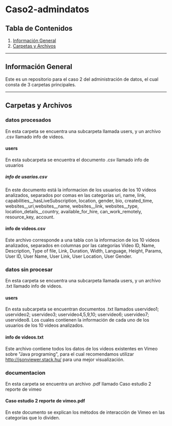 # Caso2-admindatos
## Tabla de Contenidos
1. [Información General](#informacion-general-)
2. [Carpetas y Archivos](#carpetas-y-archivos-)
***
## Información General
Este es un repositorio para el caso 2 del administración de datos, el cual consta de 3 carpetas principales.
***
## Carpetas y Archivos
### datos procesados
En esta carpeta se encuentra una subcarpeta llamada users, y un archivo .csv llamado info de videos.
#### users
En esta subcarpeta se encuentra el documento .csv llamado info de usuarios
##### info de usarios.csv
En este documento está la informacion de los usuarios de los 10 videos analizados, separados por comas en las categorías uri, name, link, capabilities__hasLiveSubscription, location, gender, bio, created_time, websites__uri,websites__name, websites__link, websites__type, location_details__country, available_for_hire, can_work_remotely, resource_key, account.
#### info de videos.csv
Este archivo corresponde a una tabla con la informacion de los 10 videos analizados, separados en columnas por las categorías Video ID, Name, Description, Type of file, Link, Duration, Width, Language, Height, Params, User ID, User Name, User Link, User Location, User Gender.
### datos sin procesar
En esta carpeta se encuentra una subcarpeta llamada users, y un archivo .txt llamado info de videos.
#### users
En esta subcarpeta se encuentran documentos .txt llamados uservideo1; uservideo2; uservideo3; uservideo4,5,9,10; uservideo6; uservideo7; uservideo8. Los cuales contienen la información de cada uno de los usuarios de los 10 videos analizados.
#### info de videos.txt
Este archivo contiene todos los datos de los videos existentes en Vimeo sobre "Java programing", para el cual recomendamos utilizar http://jsonviewer.stack.hu/ para una mejor visualización. 
### documentacion
En esta carpeta se encuentra un archivo .pdf llamado Caso estudio 2 reporte de vimeo
#### Caso estudio 2 reporte de vimeo.pdf
En este documento se explican los métodos de interacción de Vimeo en las categorías que lo dividen.
